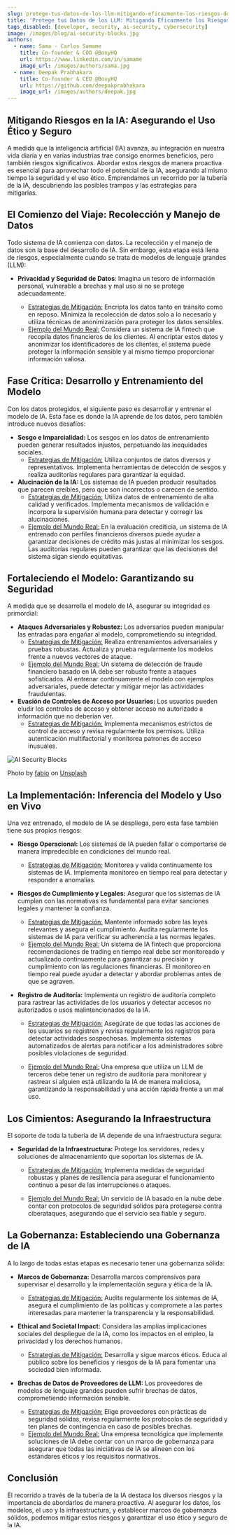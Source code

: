 ```yaml
---
slug: protege-tus-datos-de-los-llm-mitigando-eficazmente-los-riesgos-de-la-IA
title: 'Protege tus Datos de los LLM: Mitigando Eficazmente los Riesgos de la IA'
tags_disabled: [developer, security, ai-security, cybersecurity]
image: /images/blog/ai-security-blocks.jpg
authors:
  - name: Sama - Carlos Samame
    title: Co-founder & COO @BoxyHQ
    url: https://www.linkedin.com/in/samame
    image_url: /images/authors/sama.jpg
  - name: Deepak Prabhakara
    title: Co-founder & CEO @BoxyHQ
    url: https://github.com/deepakprabhakara
    image_url: /images/authors/deepak.jpg
---
```


## Mitigando Riesgos en la IA: Asegurando el Uso Ético y Seguro

A medida que la inteligencia artificial (IA) avanza, su integración en nuestra vida diaria y en varias industrias trae consigo enormes beneficios, pero también riesgos significativos. Abordar estos riesgos de manera proactiva es esencial para aprovechar todo el potencial de la IA, asegurando al mismo tiempo la seguridad y el uso ético. Emprendamos un recorrido por la tubería de la IA, descubriendo las posibles trampas y las estrategias para mitigarlas.

## El Comienzo del Viaje: Recolección y Manejo de Datos

Todo sistema de IA comienza con datos. La recolección y el manejo de datos son la base del desarrollo de IA. Sin embargo, esta etapa está llena de riesgos, especialmente cuando se trata de modelos de lenguaje grandes (LLM):

- **Privacidad y Seguridad de Datos**: Imagina un tesoro de información personal, vulnerable a brechas y mal uso si no se protege adecuadamente.

  - <ins>Estrategias de Mitigación:</ins> Encripta los datos tanto en tránsito como en reposo. Minimiza la recolección de datos solo a lo necesario y utiliza técnicas de anonimización para proteger los datos sensibles.
  - <ins>Ejemplo del Mundo Real:</ins> Considera un sistema de IA fintech que recopila datos financieros de los clientes. Al encriptar estos datos y anonimizar los identificadores de los clientes, el sistema puede proteger la información sensible y al mismo tiempo proporcionar información valiosa.

## Fase Crítica: Desarrollo y Entrenamiento del Modelo

Con los datos protegidos, el siguiente paso es desarrollar y entrenar el modelo de IA. Esta fase es donde la IA aprende de los datos, pero también introduce nuevos desafíos:

- **Sesgo e Imparcialidad:** Los sesgos en los datos de entrenamiento pueden generar resultados injustos, perpetuando las inequidades sociales.
  - <ins>Estrategias de Mitigación:</ins> Utiliza conjuntos de datos diversos y representativos. Implementa herramientas de detección de sesgos y realiza auditorías regulares para garantizar la equidad.
- **Alucinación de la IA:** Los sistemas de IA pueden producir resultados que parecen creíbles, pero que son incorrectos o carecen de sentido.
  - <ins>Estrategias de Mitigación:</ins> Utiliza datos de entrenamiento de alta calidad y verificados. Implementa mecanismos de validación e incorpora la supervisión humana para detectar y corregir las alucinaciones.
  - <ins>Ejemplo del Mundo Real:</ins> En la evaluación crediticia, un sistema de IA entrenado con perfiles financieros diversos puede ayudar a garantizar decisiones de crédito más justas al minimizar los sesgos. Las auditorías regulares pueden garantizar que las decisiones del sistema sigan siendo equitativas.

## Fortaleciendo el Modelo: Garantizando su Seguridad

A medida que se desarrolla el modelo de IA, asegurar su integridad es primordial:

- **Ataques Adversariales y Robustez:** Los adversarios pueden manipular las entradas para engañar al modelo, comprometiendo su integridad.
  - <ins>Estrategias de Mitigación:</ins> Realiza entrenamientos adversariales y pruebas robustas. Actualiza y prueba regularmente los modelos frente a nuevos vectores de ataque.
  - <ins>Ejemplo del Mundo Real:</ins> Un sistema de detección de fraude financiero basado en IA debe ser robusto frente a ataques sofisticados. Al entrenar continuamente el modelo con ejemplos adversariales, puede detectar y mitigar mejor las actividades fraudulentas.
- **Evasión de Controles de Acceso por Usuarios:** Los usuarios pueden eludir los controles de acceso y obtener acceso no autorizado a información que no deberían ver.
  - <ins>Estrategias de Mitigación:</ins> Implementa mecanismos estrictos de control de acceso y revisa regularmente los permisos. Utiliza autenticación multifactorial y monitorea patrones de acceso inusuales.

![AI Security Blocks](/images/blog/ai-security-blocks.jpg)

<div style={{fontSize: "10px", marginTop: "-10px", paddingBottom: "20px"}}>Photo by <a href="https://unsplash.com/@fabioha?utm_content=creditCopyText&utm_medium=referral&utm_source=unsplash">fabio</a> on <a href="https://unsplash.com/photos/geometric-shape-digital-wallpaper-oyXis2kALVg?utm_content=creditCopyText&utm_medium=referral&utm_source=unsplash">Unsplash</a></div>

## La Implementación: Inferencia del Modelo y Uso en Vivo

Una vez entrenado, el modelo de IA se despliega, pero esta fase también tiene sus propios riesgos:

- **Riesgo Operacional:** Los sistemas de IA pueden fallar o comportarse de manera impredecible en condiciones del mundo real.

  - <ins>Estrategias de Mitigación:</ins> Monitorea y valida continuamente los sistemas de IA. Implementa monitoreo en tiempo real para detectar y responder a anomalías.

- **Riesgos de Cumplimiento y Legales:** Asegurar que los sistemas de IA cumplan con las normativas es fundamental para evitar sanciones legales y mantener la confianza.

  - <ins>Estrategias de Mitigación:</ins> Mantente informado sobre las leyes relevantes y asegura el cumplimiento. Audita regularmente los sistemas de IA para verificar su adherencia a las normas legales.
  - <ins>Ejemplo del Mundo Real:</ins> Un sistema de IA fintech que proporciona recomendaciones de trading en tiempo real debe ser monitoreado y actualizado continuamente para garantizar su precisión y cumplimiento con las regulaciones financieras. El monitoreo en tiempo real puede ayudar a detectar y abordar problemas antes de que se agraven.

- **Registro de Auditoría:** Implementa un registro de auditoría completo para rastrear las actividades de los usuarios y detectar accesos no autorizados o usos malintencionados de la IA.

  - <ins>Estrategias de Mitigación:</ins> Asegúrate de que todas las acciones de los usuarios se registren y revisa regularmente los registros para detectar actividades sospechosas. Implementa sistemas automatizados de alertas para notificar a los administradores sobre posibles violaciones de seguridad.

  - <ins>Ejemplo del Mundo Real:</ins> Una empresa que utiliza un LLM de terceros debe tener un registro de auditoría para monitorear y rastrear si alguien está utilizando la IA de manera maliciosa, garantizando la responsabilidad y una acción rápida frente a un mal uso.

## Los Cimientos: Asegurando la Infraestructura

El soporte de toda la tubería de IA depende de una infraestructura segura:

- **Seguridad de la Infraestructura:** Protege los servidores, redes y soluciones de almacenamiento que soportan los sistemas de IA.

  - <ins>Estrategias de Mitigación:</ins> Implementa medidas de seguridad robustas y planes de resiliencia para asegurar el funcionamiento continuo a pesar de las interrupciones o ataques.

  - <ins>Ejemplo del Mundo Real:</ins> Un servicio de IA basado en la nube debe contar con protocolos de seguridad sólidos para protegerse contra ciberataques, asegurando que el servicio sea fiable y seguro.

## La Gobernanza: Estableciendo una Gobernanza de IA

A lo largo de todas estas etapas es necesario tener una gobernanza sólida:

- **Marcos de Gobernanza:** Desarrolla marcos comprensivos para supervisar el desarrollo y la implementación segura y ética de la IA.

  - <ins>Estrategias de Mitigación:</ins> Audita regularmente los sistemas de IA, asegura el cumplimiento de las políticas y compromete a las partes interesadas para mantener la transparencia y la responsabilidad.

- **Ethical and Societal Impact:** Considera las amplias implicaciones sociales del despliegue de la IA, como los impactos en el empleo, la privacidad y los derechos humanos.

  - <ins>Estrategias de Mitigación:</ins> Desarrolla y sigue marcos éticos. Educa al público sobre los beneficios y riesgos de la IA para fomentar una sociedad bien informada.

- **Brechas de Datos de Proveedores de LLM:** Los proveedores de modelos de lenguaje grandes pueden sufrir brechas de datos, comprometiendo información sensible.
  - <ins>Estrategias de Mitigación:</ins> Elige proveedores con prácticas de seguridad sólidas, revisa regularmente los protocolos de seguridad y ten planes de contingencia en caso de posibles brechas.
  - <ins>Ejemplo del Mundo Real:</ins> Una empresa tecnológica que implemente soluciones de IA debe contar con un marco de gobernanza para asegurar que todas las iniciativas de IA se alineen con los estándares éticos y los requisitos normativos.

## Conclusión

El recorrido a través de la tubería de la IA destaca los diversos riesgos y la importancia de abordarlos de manera proactiva. Al asegurar los datos, los modelos, el uso y la infraestructura, y establecer marcos de gobernanza sólidos, podemos mitigar estos riesgos y garantizar el uso ético y seguro de la IA.
